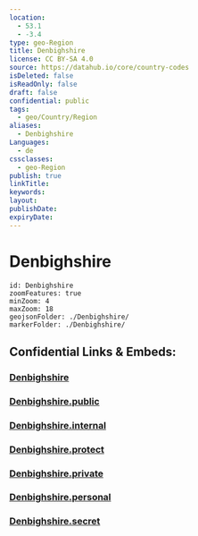 ```yaml
---
location:
  - 53.1
  - -3.4
type: geo-Region
title: Denbighshire
license: CC BY-SA 4.0
source: https://datahub.io/core/country-codes
isDeleted: false
isReadOnly: false
draft: false
confidential: public
tags:
  - geo/Country/Region
aliases:
  - Denbighshire
Languages:
  - de
cssclasses:
  - geo-Region
publish: true
linkTitle:
keywords:
layout:
publishDate:
expiryDate:
---
```


# Denbighshire

```leaflet
id: Denbighshire
zoomFeatures: true 
minZoom: 4 
maxZoom: 18
geojsonFolder: ./Denbighshire/
markerFolder: ./Denbighshire/
```


## Confidential Links & Embeds: 

### [Denbighshire](/_Standards/Earth/Continent/Europe/Europe~North/UK/Wales/counties~Wales/Denbighshire.md) 

### [Denbighshire.public](/_public/Earth/Continent/Europe/Europe~North/UK/Wales/counties~Wales/Denbighshire.public.md) 

### [Denbighshire.internal](/_internal/Earth/Continent/Europe/Europe~North/UK/Wales/counties~Wales/Denbighshire.internal.md) 

### [Denbighshire.protect](/_protect/Earth/Continent/Europe/Europe~North/UK/Wales/counties~Wales/Denbighshire.protect.md) 

### [Denbighshire.private](/_private/Earth/Continent/Europe/Europe~North/UK/Wales/counties~Wales/Denbighshire.private.md) 

### [Denbighshire.personal](/_personal/Earth/Continent/Europe/Europe~North/UK/Wales/counties~Wales/Denbighshire.personal.md) 

### [Denbighshire.secret](/_secret/Earth/Continent/Europe/Europe~North/UK/Wales/counties~Wales/Denbighshire.secret.md)

